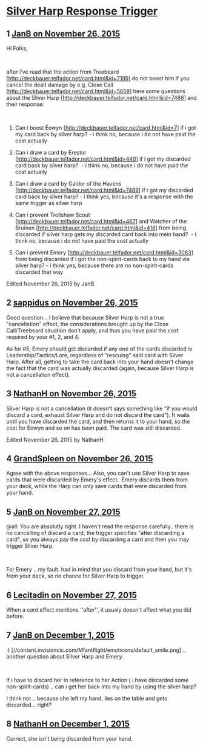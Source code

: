# [Silver Harp Response Trigger](https://community.fantasyflightgames.com/topic/194432-silver-harp-response-trigger/)

## 1 [JanB on November 26, 2015](https://community.fantasyflightgames.com/topic/194432-silver-harp-response-trigger/?do=findComment&comment=1908580)

Hi Folks,

 

after i've read that the action from Treebeard [http://deckbauer.telfador.net/card.html&id=7195] do not boost him if you cancel the dealt damage by e.g. Close Call [http://deckbauer.telfador.net/card.html&id=5658] here some questions about the Silver Harp [http://deckbauer.telfador.net/card.html&id=7488] and their response:

 

1) Can i boost Éowyn [http://deckbauer.telfador.net/card.html&id=7] if i got my card back by silver harp? - i think no, because i do not have paid the cost actually

2) Can i draw a card by Erestor [http://deckbauer.telfador.net/card.html&id=440] if i got my discarded card back by silver harp?  - i think no, because i do not have paid the cost actually

3) Can i draw a card by Galdor of the Havens [http://deckbauer.telfador.net/card.html&id=7489] if i got my discarded card back by silver harp? - i think yes, because it's a response with the same trigger as silver harp

4) Can i prevent Trollshaw Scout [http://deckbauer.telfador.net/card.html&id=467] and Watcher of the Bruinen [http://deckbauer.telfador.net/card.html&id=418] from being discarded if silver harp gets my discarded card back into mein hand?  - i think no, because i do not have paid the cost actually

5) Can i prevent Emery [http://deckbauer.telfador.net/card.html&id=3083] from being discarded if i got the non-spirit-cards back to my hand via silver harp? - i think yes, because there are no non-spirit-cards discarded that way

Edited November 26, 2015 by JanB

## 2 [sappidus on November 26, 2015](https://community.fantasyflightgames.com/topic/194432-silver-harp-response-trigger/?do=findComment&comment=1908642)

Good question... I believe that because Silver Harp is not a true "cancellation" effect, the considerations brought up by the Close Call/Treebeard situation don't apply, and thus you have paid the cost required by your #1, 2, and 4.

As for #5, Emery should get discarded if any one of the cards discarded is Leadership/Tactics/Lore, regardless of "rescuing" said card with Silver Harp. After all, getting to take the card back into your hand doesn't change the fact that the card was actually discarded (again, because Silver Harp is not a cancellation effect).

## 3 [NathanH on November 26, 2015](https://community.fantasyflightgames.com/topic/194432-silver-harp-response-trigger/?do=findComment&comment=1908643)

Silver Harp is not a cancellation (it doesn't says something like "if you would discard a card, exhaust Silver Harp and do not discard the card"). It waits until you have discarded the card, and then returns it to your hand, so the cost for Eowyn and so on has been paid. The card was still discarded.

Edited November 26, 2015 by NathanH

## 4 [GrandSpleen on November 26, 2015](https://community.fantasyflightgames.com/topic/194432-silver-harp-response-trigger/?do=findComment&comment=1908695)

Agree with the above responses... Also, you can't use Silver Harp to save cards that were discarded by Emery's effect.  Emery discards them from your deck, while the Harp can only save cards that were discarded from your hand.

## 5 [JanB on November 27, 2015](https://community.fantasyflightgames.com/topic/194432-silver-harp-response-trigger/?do=findComment&comment=1909361)

@all: You are absolutly right. I haven't read the response carefully.. there is no cancelling of discard a card, the trigger specifies "after discarding a card", so you always pay the cost by discarding a card and then you may trigger Silver Harp.

 

For Emery .. my fault. had in mind that you discard from your hand, but it's from your deck, so no chance for Silver Harp to trigger.

## 6 [Lecitadin on November 27, 2015](https://community.fantasyflightgames.com/topic/194432-silver-harp-response-trigger/?do=findComment&comment=1909519)

When a card effect mentions ''after'', it usualy doesn't affect what you did before.

## 7 [JanB on December 1, 2015](https://community.fantasyflightgames.com/topic/194432-silver-harp-response-trigger/?do=findComment&comment=1913928)

:) [//content.invisioncic.com/Mfantflight/emoticons/default_smile.png] .. another question about Silver Harp and Emery. 

 

If i have to discard her in reference to her Action ( i have discarded some non-spirit-cards) .. can i get her back into my hand by using the silver harp?

I think not .. because she left my hand, lies on the table and gets discarded... right?

## 8 [NathanH on December 1, 2015](https://community.fantasyflightgames.com/topic/194432-silver-harp-response-trigger/?do=findComment&comment=1913934)

Correct, she isn't being discarded from your hand.

